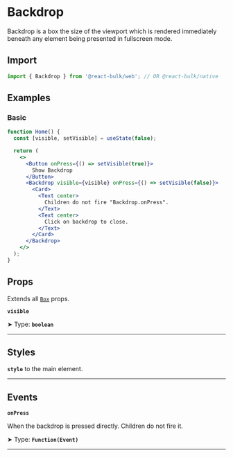 # Backdrop

Backdrop is a box the size of the viewport which is rendered immediately beneath any element being presented in fullscreen mode.

## Import

```jsx
import { Backdrop } from '@react-bulk/web'; // OR @react-bulk/native
```

## Examples

### Basic

```jsx live
function Home() {
  const [visible, setVisible] = useState(false);

  return (
    <>
      <Button onPress={() => setVisible(true)}>
        Show Backdrop
      </Button>
      <Backdrop visible={visible} onPress={() => setVisible(false)}>
        <Card>
          <Text center>
            Children do not fire "Backdrop.onPress".
          </Text>
          <Text center>
            Click on backdrop to close.
          </Text>
        </Card>
      </Backdrop>
    </>
  );
}
```

## Props

Extends all [`Box`](/docs/components/box#props) props.

**`visible`**

➤ Type: **`boolean`** <br/>

---

## Styles

**`style`** to the main element.

---

## Events

**`onPress`**

When the backdrop is pressed directly. Children do not fire it.

➤ Type: **`Function(Event)`** <br/>

---
